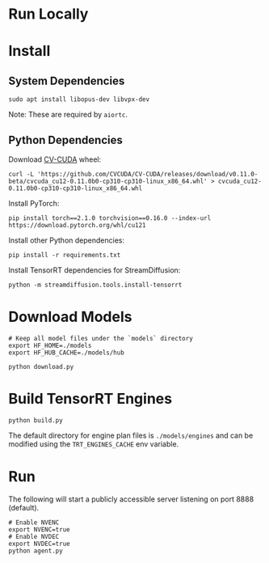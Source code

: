 # Run Locally

# Install

## System Dependencies

```
sudo apt install libopus-dev libvpx-dev
```

Note: These are required by `aiortc`.

## Python Dependencies

Download [CV-CUDA](https://github.com/CVCUDA/CV-CUDA) wheel:

```
curl -L 'https://github.com/CVCUDA/CV-CUDA/releases/download/v0.11.0-beta/cvcuda_cu12-0.11.0b0-cp310-cp310-linux_x86_64.whl' > cvcuda_cu12-0.11.0b0-cp310-cp310-linux_x86_64.whl
```

Install PyTorch:

```
pip install torch==2.1.0 torchvision==0.16.0 --index-url https://download.pytorch.org/whl/cu121
```

Install other Python dependencies:

```
pip install -r requirements.txt
```

Install TensorRT dependencies for StreamDiffusion:

```
python -m streamdiffusion.tools.install-tensorrt
```

# Download Models

```
# Keep all model files under the `models` directory
export HF_HOME=./models
export HF_HUB_CACHE=./models/hub

python download.py
```

# Build TensorRT Engines

```
python build.py
```  

The default directory for engine plan files is `./models/engines` and can be modified using the `TRT_ENGINES_CACHE` env variable.

# Run

The following will start a publicly accessible server listening on port 8888 (default).

```
# Enable NVENC
export NVENC=true
# Enable NVDEC
export NVDEC=true
python agent.py
```